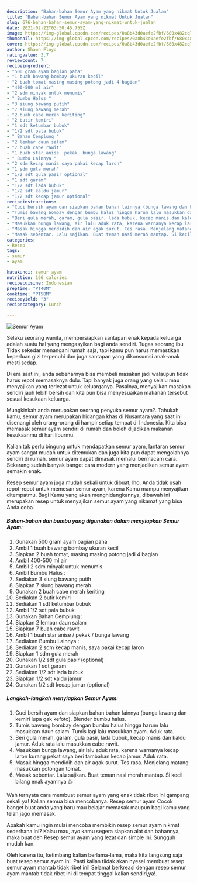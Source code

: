 ```yaml
---
description: "Bahan-bahan Semur Ayam yang nikmat Untuk Jualan"
title: "Bahan-bahan Semur Ayam yang nikmat Untuk Jualan"
slug: 676-bahan-bahan-semur-ayam-yang-nikmat-untuk-jualan
date: 2021-02-22T03:50:45.755Z
image: https://img-global.cpcdn.com/recipes/0a8b43d0aefe2fbf/680x482cq70/semur-ayam-foto-resep-utama.jpg
thumbnail: https://img-global.cpcdn.com/recipes/0a8b43d0aefe2fbf/680x482cq70/semur-ayam-foto-resep-utama.jpg
cover: https://img-global.cpcdn.com/recipes/0a8b43d0aefe2fbf/680x482cq70/semur-ayam-foto-resep-utama.jpg
author: Shawn Floyd
ratingvalue: 3.7
reviewcount: 7
recipeingredient:
- "500 gram ayam bagian paha"
- "1 buah bawang bombay ukuran kecil"
- "2 buah tomat masing masing potong jadi 4 bagian"
- "400-500 ml air"
- "2 sdm minyak untuk menumis"
- " Bumbu Halus "
- "3 siung bawang putih"
- "7 siung bawang merah"
- "2 buah cabe merah keriting"
- "2 butir kemiri"
- "1 sdt ketumbar bubuk"
- "1/2 sdt pala bubuk"
- " Bahan Cemplung "
- "2 lembar daun salam"
- "7 buah cabe rawit"
- "1 buah star anise  pekak  bunga lawang"
- " Bumbu Lainnya "
- "2 sdm kecap manis saya pakai kecap laron"
- "1 sdm gula merah"
- "1/2 sdt gula pasir optional"
- "1 sdt garam"
- "1/2 sdt lada bubuk"
- "1/2 sdt kaldu jamur"
- "1/2 sdt kecap jamur optional"
recipeinstructions:
- "Cuci bersih ayam dan siapkan bahan bahan lainnya (bunga lawang dan kemiri lupa gak kefoto). Blender bumbu halus."
- "Tumis bawang bombay dengan bumbu halus hingga harum lalu masukkan daun salam. Tumis lagi lalu masukkan ayam. Aduk rata."
- "Beri gula merah, garam, gula pasir, lada bubuk, kecap manis dan kaldu jamur. Aduk rata lalu masukkan cabe rawit."
- "Masukkan bunga lawang, air lalu aduk rata, karena warnanya kecap laron kurang pekat saya beri tambahan kecap jamur. Aduk rata."
- "Masak hingga mendidih dan air agak surut. Tes rasa. Menjelang matang masukkan potongan tomat."
- "Masak sebentar. Lalu sajikan. Buat teman nasi merah mantap. Si kecil bilang enak ayamnya 👍"
categories:
- Resep
tags:
- semur
- ayam

katakunci: semur ayam 
nutrition: 166 calories
recipecuisine: Indonesian
preptime: "PT40M"
cooktime: "PT58M"
recipeyield: "3"
recipecategory: Lunch

---
```



![Semur Ayam](https://img-global.cpcdn.com/recipes/0a8b43d0aefe2fbf/680x482cq70/semur-ayam-foto-resep-utama.jpg)

Selaku seorang wanita, mempersiapkan santapan enak kepada keluarga adalah suatu hal yang mengasyikan bagi anda sendiri. Tugas seorang ibu Tidak sekedar menangani rumah saja, tapi kamu pun harus memastikan keperluan gizi terpenuhi dan juga santapan yang dikonsumsi anak-anak mesti sedap.

Di era  saat ini, anda sebenarnya bisa membeli masakan jadi walaupun tidak harus repot memasaknya dulu. Tapi banyak juga orang yang selalu mau menyajikan yang terlezat untuk keluarganya. Pasalnya, menyajikan masakan sendiri jauh lebih bersih dan kita pun bisa menyesuaikan makanan tersebut sesuai kesukaan keluarga. 



Mungkinkah anda merupakan seorang penyuka semur ayam?. Tahukah kamu, semur ayam merupakan hidangan khas di Nusantara yang saat ini disenangi oleh orang-orang di hampir setiap tempat di Indonesia. Kita bisa memasak semur ayam sendiri di rumah dan boleh dijadikan makanan kesukaanmu di hari liburmu.

Kalian tak perlu bingung untuk mendapatkan semur ayam, lantaran semur ayam sangat mudah untuk ditemukan dan juga kita pun dapat mengolahnya sendiri di rumah. semur ayam dapat dimasak memalui bermacam cara. Sekarang sudah banyak banget cara modern yang menjadikan semur ayam semakin enak.

Resep semur ayam juga mudah sekali untuk dibuat, lho. Anda tidak usah repot-repot untuk memesan semur ayam, karena Kamu mampu menyajikan ditempatmu. Bagi Kamu yang akan menghidangkannya, dibawah ini merupakan resep untuk menyajikan semur ayam yang nikamat yang bisa Anda coba.

<!--inarticleads1-->

##### Bahan-bahan dan bumbu yang digunakan dalam menyiapkan Semur Ayam:

1. Gunakan 500 gram ayam bagian paha
1. Ambil 1 buah bawang bombay ukuran kecil
1. Siapkan 2 buah tomat, masing masing potong jadi 4 bagian
1. Ambil 400-500 ml air
1. Ambil 2 sdm minyak untuk menumis
1. Ambil  Bumbu Halus :
1. Sediakan 3 siung bawang putih
1. Siapkan 7 siung bawang merah
1. Gunakan 2 buah cabe merah keriting
1. Sediakan 2 butir kemiri
1. Sediakan 1 sdt ketumbar bubuk
1. Ambil 1/2 sdt pala bubuk
1. Gunakan  Bahan Cemplung :
1. Siapkan 2 lembar daun salam
1. Siapkan 7 buah cabe rawit
1. Ambil 1 buah star anise / pekak / bunga lawang
1. Sediakan  Bumbu Lainnya :
1. Sediakan 2 sdm kecap manis, saya pakai kecap laron
1. Siapkan 1 sdm gula merah
1. Gunakan 1/2 sdt gula pasir (optional)
1. Gunakan 1 sdt garam
1. Sediakan 1/2 sdt lada bubuk
1. Siapkan 1/2 sdt kaldu jamur
1. Gunakan 1/2 sdt kecap jamur (optional)




<!--inarticleads2-->

##### Langkah-langkah menyiapkan Semur Ayam:

1. Cuci bersih ayam dan siapkan bahan bahan lainnya (bunga lawang dan kemiri lupa gak kefoto). Blender bumbu halus.
1. Tumis bawang bombay dengan bumbu halus hingga harum lalu masukkan daun salam. Tumis lagi lalu masukkan ayam. Aduk rata.
1. Beri gula merah, garam, gula pasir, lada bubuk, kecap manis dan kaldu jamur. Aduk rata lalu masukkan cabe rawit.
1. Masukkan bunga lawang, air lalu aduk rata, karena warnanya kecap laron kurang pekat saya beri tambahan kecap jamur. Aduk rata.
1. Masak hingga mendidih dan air agak surut. Tes rasa. Menjelang matang masukkan potongan tomat.
1. Masak sebentar. Lalu sajikan. Buat teman nasi merah mantap. Si kecil bilang enak ayamnya 👍




Wah ternyata cara membuat semur ayam yang enak tidak ribet ini gampang sekali ya! Kalian semua bisa mencobanya. Resep semur ayam Cocok banget buat anda yang baru mau belajar memasak maupun bagi kamu yang telah jago memasak.

Apakah kamu ingin mulai mencoba membikin resep semur ayam nikmat sederhana ini? Kalau mau, ayo kamu segera siapkan alat dan bahannya, maka buat deh Resep semur ayam yang lezat dan simple ini. Sungguh mudah kan. 

Oleh karena itu, ketimbang kalian berlama-lama, maka kita langsung saja buat resep semur ayam ini. Pasti kalian tiidak akan nyesel membuat resep semur ayam mantab tidak ribet ini! Selamat berkreasi dengan resep semur ayam mantab tidak ribet ini di tempat tinggal kalian sendiri,ya!.

